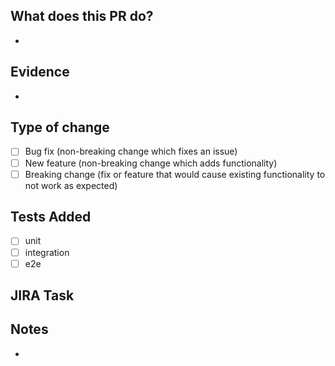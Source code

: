 ## What does this PR do?
<!-- Tell us a bit about what this PR is supposed to do, what does it solve etc. -->
- 

## Evidence
<!-- Insert screenshots or videos to demonstrate change/fixes. -->
- 

## Type of change

- [ ] Bug fix (non-breaking change which fixes an issue)
- [ ] New feature (non-breaking change which adds functionality)
- [ ] Breaking change (fix or feature that would cause existing functionality to not work as expected)

## Tests Added
- [ ] unit
- [ ] integration
- [ ] e2e

## JIRA Task 

## Notes
<!-- Additional notes for developers or testers. -->
- 